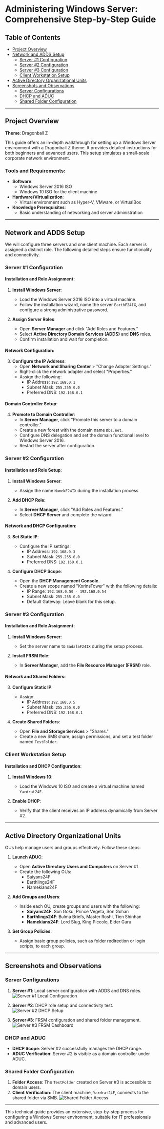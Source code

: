 # Administering Windows Server: Comprehensive Step-by-Step Guide

## Table of Contents
- [Project Overview](#project-overview)
- [Network and ADDS Setup](#network-and-adds-setup)
  - [Server #1 Configuration](#server-1-configuration)
  - [Server #2 Configuration](#server-2-configuration)
  - [Server #3 Configuration](#server-3-configuration)
  - [Client Workstation Setup](#client-workstation-setup)
- [Active Directory Organizational Units](#active-directory-organizational-units)
- [Screenshots and Observations](#screenshots-and-observations)
  - [Server Configurations](#server-configurations)
  - [DHCP and ADUC](#dhcp-and-aduc)
  - [Shared Folder Configuration](#shared-folder-configuration)

---

## Project Overview
**Theme**: Dragonball Z

This guide offers an in-depth walkthrough for setting up a Windows Server environment with a Dragonball Z theme. It provides detailed instructions for both beginners and advanced users. This setup simulates a small-scale corporate network environment.

### Tools and Requirements:
- **Software**:
  - Windows Server 2016 ISO
  - Windows 10 ISO for the client machine
- **Hardware/Virtualization**:
  - Virtual environment such as Hyper-V, VMware, or VirtualBox
- **Knowledge Prerequisites**:
  - Basic understanding of networking and server administration

---

## Network and ADDS Setup
We will configure three servers and one client machine. Each server is assigned a distinct role. The following detailed steps ensure functionality and connectivity.

### Server #1 Configuration
#### Installation and Role Assignment:
1. **Install Windows Server**:
   - Load the Windows Server 2016 ISO into a virtual machine.
   - Follow the installation wizard, name the server `EarthF24IX`, and configure a strong administrative password.

2. **Assign Server Roles**:
   - Open **Server Manager** and click "Add Roles and Features."
   - Select **Active Directory Domain Services (ADDS)** and **DNS** roles.
   - Confirm installation and wait for completion.

#### Network Configuration:
3. **Configure the IP Address**:
   - Open **Network and Sharing Center** > "Change Adapter Settings."
   - Right-click the network adapter and select "Properties."
   - Assign the following:
     - IP Address: `192.168.0.1`
     - Subnet Mask: `255.255.0.0`
     - Preferred DNS: `192.168.0.1`

#### Domain Controller Setup:
4. **Promote to Domain Controller**:
   - In **Server Manager**, click "Promote this server to a domain controller."
   - Create a new forest with the domain name `Dbz.net`.
   - Configure DNS delegation and set the domain functional level to Windows Server 2016.
   - Restart the server after configuration.

### Server #2 Configuration
#### Installation and Role Setup:
1. **Install Windows Server**:
   - Assign the name `NamekF24IX` during the installation process.

2. **Add DHCP Role**:
   - In **Server Manager**, click "Add Roles and Features."
   - Select **DHCP Server** and complete the wizard.

#### Network and DHCP Configuration:
3. **Set Static IP**:
   - Configure the IP settings:
     - IP Address: `192.168.0.3`
     - Subnet Mask: `255.255.0.0`
     - Preferred DNS: `192.168.0.1`

4. **Configure DHCP Scope**:
   - Open the **DHCP Management Console.**
   - Create a new scope named "KorinsTower" with the following details:
     - IP Range: `192.168.0.50 - 192.168.0.54`
     - Subnet Mask: `255.255.0.0`
     - Default Gateway: Leave blank for this setup.

### Server #3 Configuration
#### Installation and Role Assignment:
1. **Install Windows Server**:
   - Set the server name to `SadalaF24IX` during the setup process.

2. **Install FRSM Role**:
   - In **Server Manager**, add the **File Resource Manager (FRSM)** role.

#### Network and Shared Folders:
3. **Configure Static IP**:
   - Assign:
     - IP Address: `192.168.0.5`
     - Subnet Mask: `255.255.0.0`
     - Preferred DNS: `192.168.0.1`

4. **Create Shared Folders**:
   - Open **File and Storage Services** > "Shares."
   - Create a new SMB share, assign permissions, and set a test folder named `TestFolder`.

### Client Workstation Setup
#### Installation and DHCP Configuration:
1. **Install Windows 10**:
   - Load the Windows 10 ISO and create a virtual machine named `Yardrat24F`.

2. **Enable DHCP**:
   - Verify that the client receives an IP address dynamically from Server #2.

---

## Active Directory Organizational Units
OUs help manage users and groups effectively. Follow these steps:

1. **Launch ADUC**:
   - Open **Active Directory Users and Computers** on Server #1.
   - Create the following OUs:
     - Saiyans24F
     - Earthlings24F
     - Namekians24F

2. **Add Groups and Users**:
   - Inside each OU, create groups and users with the following:
     - **Saiyans24F**: Son Goku, Prince Vegeta, Son Gohan
     - **Earthlings24F**: Bulma Briefs, Master Roshi, Tien Shinhan
     - **Namekians24F**: Lord Slug, King Piccolo, Elder Guru

3. **Set Group Policies**:
   - Assign basic group policies, such as folder redirection or login scripts, to each group.

---

## Screenshots and Observations

### Server Configurations
1. **Server #1**: Local server configuration with ADDS and DNS roles.
   ![Server #1 Local Configuration](./screenshots/server1.png)

2. **Server #2**: DHCP role setup and connectivity test.
   ![Server #2 DHCP Setup](./screenshots/server2_dhcp.png)

3. **Server #3**: FRSM configuration and shared folder management.
   ![Server #3 FRSM Dashboard](./screenshots/server3_frsm.png)

### DHCP and ADUC
- **DHCP Scope**: Server #2 successfully manages the DHCP range.
- **ADUC Verification**: Server #2 is visible as a domain controller under ADUC.

### Shared Folder Configuration
1. **Folder Access**: The `TestFolder` created on Server #3 is accessible to domain users.
2. **Client Verification**: The client machine, `Yardrat24F`, connects to the shared folder via SMB.
   ![Shared Folder Access](./screenshots/shared_folders.png)

---

This technical guide provides an extensive, step-by-step process for configuring a Windows Server environment, suitable for IT professionals and advanced users.
